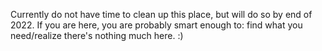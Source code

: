 Currently do not have time to clean up this place, but will do so by end of 2022. 
If you are here, you are probably smart enough to: find what you need/realize there's nothing much here.
:)
<!---
Oxymoronous/Oxymoronous is a ✨ special ✨ repository because its `README.md` (this file) appears on your GitHub profile.
You can click the Preview link to take a look at your changes.
--->
